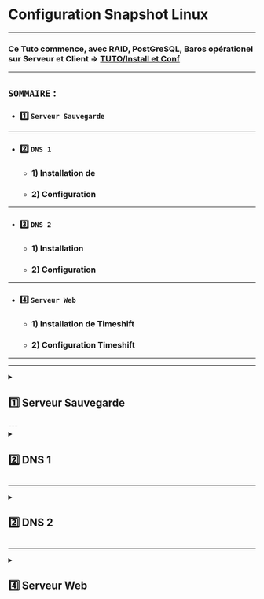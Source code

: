 # Configuration Snapshot Linux

---

### Ce Tuto commence, avec RAID, PostGreSQL, Baros opérationel sur Serveur et Client  => [TUTO/Install et Conf](https://github.com/NALSED/TUTO/tree/main/PERSO/Bareos)

---

## `SOMMAIRE` : 

* ### 1️⃣ `Serveur Sauvegarde`

   

---

* ### 2️⃣ `DNS 1`

  * ### 1) Installation de 

   * ### 2) Configuration 
---

* ### 3️⃣ `DNS 2`

   * ### 1) Installation 
   
   * ### 2) Configuration 

---

* ### 4️⃣ `Serveur Web`

  * ### 1) Installation de Timeshift

  * ### 2) Configuration Timeshift
   
---
---



<details>
<summary>
<h2>
1️⃣ Serveur Sauvegarde
</h2>
</summary>

</details>
---

<details>
<summary>
<h2>
2️⃣ DNS 1
</h2>
</summary>

### Ce Tuto commence après l'intallation du client sur le rasberry-pi voir [ici](https://github.com/NALSED/TUTO/blob/main/PERSO/Bareos/-5-Installation-Client.md#2%EF%B8%8F%E2%83%A3-instalation-client-bareos-linux-1)
## ⚠️Syncronisation des montres!!
 	timedatectl set-timezone Asia/Yerevan
 
### 1.1) Instalation Logiciel
    apt install timeshift  
    apt install rsync 
    apt install cron
    

---

## 2) Configuration 


### 2.1) Installer le script dans /root
    nano /root/ScriptSnapshot.sh 

### 2.2) Le script     
         #!/bin/bash

          SNAPSHOT_DIR="/timeshift/snapshots"

          # Supprimer tous les anciens snapshots
          sudo rm -rf "${SNAPSHOT_DIR}"/*

          # Créer un nouveau snapshot
          sudo timeshift --create --scripted

### 2.3) Droit
    chmod +x ScriptSnapshot.sh

### 2.4) Executer le Script
    ./ScriptSnapshot.sh

### 2.5) Dans l'utilisateur sednal créer le dossier du tranfert vers Bareos

      mkdir SnapshotDNS1

### 2.6) Configurer Cron
      crontab -e

### 2.6.1) Choisir l'éditeur => 1
### si erreur
      select-editor # et changer

### 2.6.2) Snapshot
		00 11 * * 0 /root/ScriptSnapshot.sh

### 2.6.3) Copie Snapshot
		
		40 11 * * 0 rsync -a /timeshift/snapshots /home/sednal/TotalDNS1/SnapshotDNS1/

![image](https://github.com/user-attachments/assets/6682cab8-388f-4e79-aace-ada706e670a6)




</details>

---

<details>
<summary>
<h2>
2️⃣ DNS 2
</h2>
</summary>

## 1) Installation 

### 1.1) Instalation Logiciel
    apt install timeshift  
    apt install rsync
    apt install sudo 
    apt install cron
    
### 1.2 Mettre sednal dans sudo 
      su -
      usermod -aG sudo sednal


---





## 2) Configuration 


### 2.1) Installer le script dans /root
    nano /root/ScriptSnapshot.sh 

### 2.2) Le script     
         #!/bin/bash

          SNAPSHOT_DIR="/timeshift/snapshots"

          # Supprimer tous les anciens snapshots
          sudo rm -rf "${SNAPSHOT_DIR}"/*

          # Créer un nouveau snapshot
          sudo timeshift --create --scripted

### 2.3) Droit
    chmod +x ScriptSnapshot.sh

### 2.4) Executer le Script
    ./ScriptSnapshot.sh

### 2.5) Dans l'utilisateur sednal créer les dossier du tranfert
      mkdir TotalDNS2
      cd TotalDNS2
      mkdir BackupDNS2
      mkdir SnapshotDNS2

### 2.6) Configurer Cron
      crontab -e

### 2.6.1) Choisir l'éditeur => 1
### si erreur
      select-editor # et changer

### 2.6.2) Snapshot
		10 2 1 2,6,10 * /root/ScriptSnapshot.sh >> /var/log/snapshotdns2.log 2>&1

		

### 2.6.3) Copie Snapshot
		
		40 2 1 2,6,10 * rsync -a /timeshift/snapshot/ /home/sednal/TotalDNS2/SnapshotDNS2/ >> /var/log/rsyncsnapshotdns2.log 2>&1
		

### 📝 FICHIER CRON COMPLET
![image](https://github.com/user-attachments/assets/072ffdf9-45b6-42f3-a745-160b16dbfc0d)


### La copie des dossier Snapshot et Backup sont réalisé [ici](https://github.com/NALSED/TUTO/blob/main/PERSO/SAUVEGARDE/BACKUP/Linux.md#copier-sur-dns1)

### ⚠️ UN DOSSIER IDENTIQUE A CELUI DE DNS2 DOIT ETRE CREER SUR DNS1
### Sur DNS1
     chown -R sednal:sednal /home/sednal/TotalDNS2
     chmod -R u+rwX /home/sednal/TotalDNS2

### Sans ça les copies Rsync ne fontionnerons pas...

</details>

---

<details>
<summary>
<h2>
4️⃣ Serveur Web
</h2>
</summary>

## 1) Installation 

### 1.1) Instalation Logiciel
    apt install timeshift  
    apt install rsync
    apt install cron
    

---





## 2) Configuration 


### 2.1) Installer le script dans /root
    nano /root/ScriptSnapshot.sh 

### 2.2) Le script     
         #!/bin/bash

          SNAPSHOT_DIR="/timeshift/snapshots"

          # Supprimer tous les anciens snapshots
          sudo rm -rf "${SNAPSHOT_DIR}"/*

          # Créer un nouveau snapshot
          sudo timeshift --create --scripted

### 2.3) Droit
    chmod +x ScriptSnapshot.sh

### 2.4) Executer le Script
    ./ScriptSnapshot.sh

### 2.5) Dans l'utilisateur sednal créer les dossier du tranfert
      mkdir TotalWeb
      cd TotalWeb
      mkdir BackupWeb
      mkdir SnapshotWeb

### 2.6) Configurer Cron
      crontab -e

### 2.6.1) Choisir l'éditeur => 1
### si erreur
      select-editor # et changer

### 2.6.2) Snapshot
		50 09 * * 0 /root/ScriptSnapshot.sh

### 2.6.3) Copie Snapshot
		
		30 10 * * 0 rsync -a /timeshift/snapshot/ /home/sednal/TotalDNS2/SnapshotWeb/

### 📝 FICHIER CRON COMPLET
![image](https://github.com/user-attachments/assets/01ed377f-4060-4b3b-81c0-88889bd9eb43)



### La copie des dossier Snapshot et Backup sont réalisé [ici](https://github.com/NALSED/TUTO/blob/main/PERSO/SAUVEGARDE/BACKUP/Linux.md#copier-sur-dns1)

### ⚠️ UN DOSSIER IDENTIQUE A CELUI DE WEB DOIT ETRE CREER SUR DNS1
### Sur DNS1
     chown -R sednal:sednal /home/sednal/TotalWeb
     chmod -R u+rwX /home/sednal/TotalWeb

### Sans ça les copies Rsync ne fontionnerons pas...



















</details>


